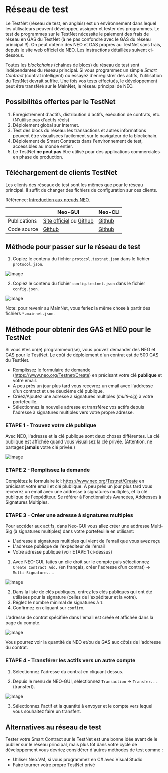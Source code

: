 # Réseau de test

Le TestNet (réseau de test, en anglais) est un environnement dans lequel les utilisateurs peuvent développer, assigner et tester des programmes. Le test de programmes sur le TestNet nécessite le paiement des frais de réseau en GAS du TestNet (à ne pas confondre avec le GAS du réseau principal !!). On peut obtenir des NEO et GAS propres au TestNet sans frais, depuis le site web officiel de NEO. Les instructions détaillées suivent ci-dessous.

Toutes les _blockchains_ (chaînes de blocs) du réseau de test sont indépendantes du réseau principal. Si vous programmez un simple _Smart Contract_ (contrat intelligent) ou essayez d'enregistrer des actifs, l'utilisation du TestNet devrait suffire. Une fois vos tests effectués, le développement peut être transféré sur le MainNet, le réseau principal de NEO.

## Possibilités offertes par le TestNet

1. Enregistrement d'actifs, distribution d'actifs, exécution de contrats, etc. (N'utilise pas d'actifs réels)
2. Déploiement global sur Internet.
3. Test des blocs du réseau: les transactions et autres informations peuvent être visualisées facilement sur le navigateur de la blockchain.
4. Déploiement de Smart Contracts dans l'environnement de test, accessibles au monde entier.
5. Le TestNet **ne peut pas** être utilisé pour des applications commerciales en phase de production.

## Téléchargement de clients TestNet

Les clients des réseaux de test sont les mêmes que pour le réseau principal. Il suffit de changer des fichiers de configuration sur ces clients.

Référence: [Introduction aux nœuds NEO](introduction.md).

|      | Neo-GUI                        | Neo-CLI                        |
| ---- | ---------------------------------------- | ---------------------------------------- |
| Publications | [Site officiel](https://www.neo.org/download) ou [Github](https://github.com/neo-project/neo-gui/releases) | [Github](https://github.com/neo-project/neo-cli/releases) |
| Code source | [Github](https://github.com/neo-project/neo-gui) | [Github](https://github.com/neo-project/neo-cli) |

## Méthode pour passer sur le réseau de test

1. Copiez le contenu du fichier `protocol.testnet.json` dans le fichier `protocol.json`.

![image](/assets/testnet_1.png)

2. Copiez le contenu du fichier `config.testnet.json` dans le fichier `config.json`.

![image](/assets/testnet_2_v2.png)

Note: pour revenir au MainNet, vous feriez la même chose à partir des fichiers `*.mainnet.json`.

## Méthode pour obtenir des GAS et NEO pour le TestNet

Si vous êtes un(e) programmeur(se), vous pouvez demander des NEO et GAS pour le TestNet. Le coût de déploiement d'un contrat est de 500 GAS du TestNet.

- Remplissez le formulaire de demande (https://www.neo.org/Testnet/Create) en précisant votre clé **publique** et votre email.
- A peu près un jour plus tard vous recevrez un email avec l'addresse d'un contract et une deuxième clé publique.
- Créez/Ajoutez une adresse à signatures multiples (_multi-sig_) à votre portefeuille.
- Sélectionnez la nouvelle adresse et transférez vos actifs depuis l'adresse à signatures multiples vers votre propre adresse.

### ETAPE 1 - Trouvez votre clé publique

Avec NEO, l'adresse et la clé publique sont deux choses différentes.
La clé publique est affichée quand vous visualisez la clé privée. (Attention, ne partagez **jamais** votre clé privée.)

  ![image](/assets/neo_gas_0.jpg)

### ETAPE 2 - Remplissez la demande

Complétez le formulaire ici: https://www.neo.org/Testnet/Create en précisant votre email et clé plublique.
A peu près un jour plus tard vous recevrez un email avec une addresse à signatures multiples, et la clé publique de l'expéditeur. Se référer à Fonctionalités Avancées, Addresses à Signatures Multiples.

### ETAPE 3 - Créer une adresse à signatures multiples

Pour accéder aux actifs, dans Neo-GUI vous allez créer une addresse Multi-Sig (à signatures multiples) dans votre portefeuille en utilisant:
- L'adresse à signatures multiples qui vient de l'email que vous avez reçu
- L'adresse publique de l'expéditeur de l'email
- Votre adresse publique (voir ETAPE 1 ci-dessus)

1. Avec NEO-GUI, faites un clic droit sur le compte puis sélectionnez `Create Contract Add.` (en français, créer l'adresse d'un contrat) -> `Multi-Signature...`.

  ![image](/assets/neo_gas_1.jpg)

2. Dans la liste de clés publiques, entrez les clés publiques qui ont été utilisées pour la signature (celles de l'expéditeur et la votre).
3. Réglez le nombre minimal de signatures à `1`.
4. Confirmez en cliquant sur `confirm`.

L'adresse de contrat spécifiée dans l'email est créée et affichée dans la page du compte.

![image](/assets/neo_gas_2.jpg)

Vous pourrez voir la quantité de NEO et/ou de GAS aux côtés de l'addresse du contrat.

### ETAPE 4 - Transférer les actifs vers un autre compte

1. Sélectionnez l'adresse du contrat en cliquant dessus.

2. Depuis le menu de NEO-GUI, sélectionnez `Transaction` -> `Transfer...` (transfert).

![image](/assets/neo_gas_3.png)

3. Sélectionnez l'actif et la quantité à envoyer et le compte vers lequel vous souhaitez faire un transfert.

## Alternatives au réseau de test

Tester votre Smart Contract sur le TestNet est une bonne idée avant de le publier sur le réseau principal, mais plus tôt dans votre cycle de développement vous devriez considérer d'autres méthodes de test comme :
- Utiliser Neo.VM, si vous programmez en C# avec Visual Studio
- Faire tourner votre propre TestNet privé
